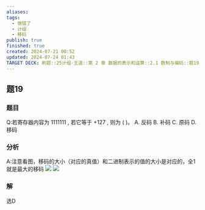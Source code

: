 ```yaml
---
aliases: 
tags:
  - 做错了
  - 计组
  - 移码
publish: true
finished: true
created: 2024-07-21 00:52
updated: 2024-07-24 01:43
TARGET DECK: 刷题::25计组-王道::第 2 章 数据的表示和运算::2.1 数制与编码::题19
---
```


## 题19
### 题目
Q:若寄存器内容为 1111111 , 若它等于 +127 , 则为 ( )。
A. 反码 B. 补码 C. 原码 D. 移码
### 分析
A:注意看图，移码的大小（对应的真值）和二进制表示的值的大小是对应的，全1就是最大的移码
![](https://img.hwenyi.live/202407221639713.webp)
![](https://img.hwenyi.live/202407240143406.webp)
### 解
选D
